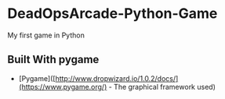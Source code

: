 # DeadOpsArcade-Python-Game
My first game in Python

## Built With pygame

* [Pygame]([http://www.dropwizard.io/1.0.2/docs/](https://www.pygame.org/) - The graphical framework used)

